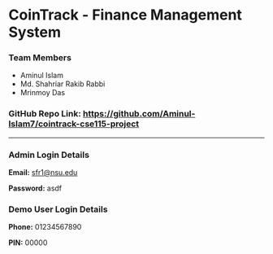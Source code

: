 # CoinTrack - Finance Management System

### Team Members

- Aminul Islam
- Md. Shahriar Rakib Rabbi
- Mrinmoy Das

### **GitHub Repo Link:** https://github.com/Aminul-Islam7/cointrack-cse115-project

--------------------------------
### Admin Login Details

**Email:** sfr1@nsu.edu

**Password:** asdf

### Demo User Login Details

**Phone:** 01234567890

**PIN:** 00000
